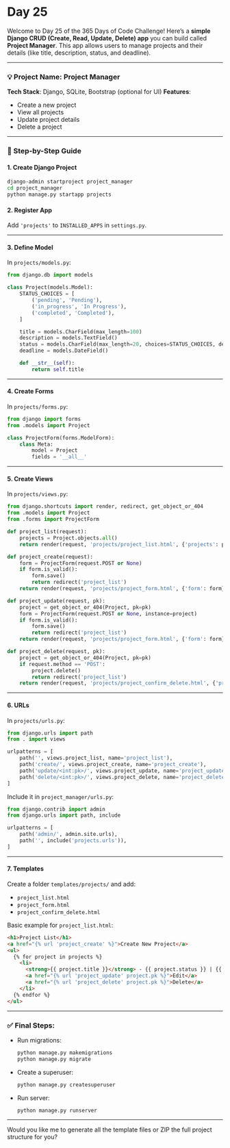 # Day 25

Welcome to Day 25 of the 365 Days of Code Challenge!
Here’s a **simple Django CRUD (Create, Read, Update, Delete) app** you can build called **Project Manager**. This app allows users to manage projects and their details (like title, description, status, and deadline).

---

### 💡 **Project Name**: Project Manager

**Tech Stack**: Django, SQLite, Bootstrap (optional for UI)
**Features**:

* Create a new project
* View all projects
* Update project details
* Delete a project

---

### 🧱 Step-by-Step Guide

#### 1. **Create Django Project**

```bash
django-admin startproject project_manager
cd project_manager
python manage.py startapp projects
```

#### 2. **Register App**

Add `'projects'` to `INSTALLED_APPS` in `settings.py`.

---

#### 3. **Define Model**

In `projects/models.py`:

```python
from django.db import models

class Project(models.Model):
    STATUS_CHOICES = [
        ('pending', 'Pending'),
        ('in_progress', 'In Progress'),
        ('completed', 'Completed'),
    ]

    title = models.CharField(max_length=100)
    description = models.TextField()
    status = models.CharField(max_length=20, choices=STATUS_CHOICES, default='pending')
    deadline = models.DateField()

    def __str__(self):
        return self.title
```

---

#### 4. **Create Forms**

In `projects/forms.py`:

```python
from django import forms
from .models import Project

class ProjectForm(forms.ModelForm):
    class Meta:
        model = Project
        fields = '__all__'
```

---

#### 5. **Create Views**

In `projects/views.py`:

```python
from django.shortcuts import render, redirect, get_object_or_404
from .models import Project
from .forms import ProjectForm

def project_list(request):
    projects = Project.objects.all()
    return render(request, 'projects/project_list.html', {'projects': projects})

def project_create(request):
    form = ProjectForm(request.POST or None)
    if form.is_valid():
        form.save()
        return redirect('project_list')
    return render(request, 'projects/project_form.html', {'form': form})

def project_update(request, pk):
    project = get_object_or_404(Project, pk=pk)
    form = ProjectForm(request.POST or None, instance=project)
    if form.is_valid():
        form.save()
        return redirect('project_list')
    return render(request, 'projects/project_form.html', {'form': form})

def project_delete(request, pk):
    project = get_object_or_404(Project, pk=pk)
    if request.method == 'POST':
        project.delete()
        return redirect('project_list')
    return render(request, 'projects/project_confirm_delete.html', {'project': project})
```

---

#### 6. **URLs**

In `projects/urls.py`:

```python
from django.urls import path
from . import views

urlpatterns = [
    path('', views.project_list, name='project_list'),
    path('create/', views.project_create, name='project_create'),
    path('update/<int:pk>/', views.project_update, name='project_update'),
    path('delete/<int:pk>/', views.project_delete, name='project_delete'),
]
```

Include it in `project_manager/urls.py`:

```python
from django.contrib import admin
from django.urls import path, include

urlpatterns = [
    path('admin/', admin.site.urls),
    path('', include('projects.urls')),
]
```

---

#### 7. **Templates**

Create a folder `templates/projects/` and add:

* `project_list.html`
* `project_form.html`
* `project_confirm_delete.html`

Basic example for `project_list.html`:

```html
<h1>Project List</h1>
<a href="{% url 'project_create' %}">Create New Project</a>
<ul>
  {% for project in projects %}
    <li>
      <strong>{{ project.title }}</strong> - {{ project.status }} | {{ project.deadline }}
      <a href="{% url 'project_update' project.pk %}">Edit</a>
      <a href="{% url 'project_delete' project.pk %}">Delete</a>
    </li>
  {% endfor %}
</ul>
```

---

### ✅ Final Steps:

* Run migrations:

  ```bash
  python manage.py makemigrations
  python manage.py migrate
  ```

* Create a superuser:

  ```bash
  python manage.py createsuperuser
  ```

* Run server:

  ```bash
  python manage.py runserver
  ```

---

Would you like me to generate all the template files or ZIP the full project structure for you?
